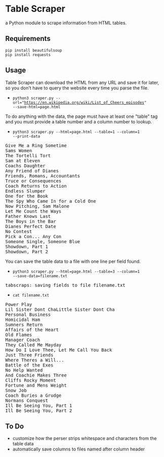 # Table Scraper

a Python module to scrape information from HTML tables.

## Requirements

    pip install beautifulsoup
    pip install requests

## Usage

Table Scraper can download the HTML from any URL and save it for later, 
so you don't have to query the website every time you parse the file.

- <code>python3 scraper.py --url="https://en.wikipedia.org/wiki/List_of_Cheers_episodes" --save-html=page.html</code>

To do anything with the data, the page must have at least one "table" 
tag and you must provide a table number and a column number to lookup.

- <code>python3 scraper.py --html=page.html --table=1 --column=1 --print-data</code>

<pre>
Give Me a Ring Sometime
Sams Women
The Tortelli Tort
Sam at Eleven
Coachs Daughter
Any Friend of Dianes
Friends, Romans, Accountants
Truce or Consequences
Coach Returns to Action
Endless Slumper
One for the Book
The Spy Who Came In for a Cold One
Now Pitching, Sam Malone
Let Me Count the Ways
Father Knows Last
The Boys in the Bar
Dianes Perfect Date
No Contest
Pick a Con... Any Con
Someone Single, Someone Blue
Showdown, Part 1
Showdown, Part 2
</pre>

You can save the table data to a file with one line per field found.

- <code>python3 scraper.py --html=page.html --table=3 --column=1 --save-data=filename.txt</code>

<pre>
tabscraps: saving fields to file filename.txt
</pre>

- <code>cat filename.txt</code>

<pre>
Power Play
Lil Sister Dont ChaLittle Sister Dont Cha
Personal Business
Homicidal Ham
Sumners Return
Affairs of the Heart
Old Flames
Manager Coach
They Called Me Mayday
How Do I Love Thee, Let Me Call You Back
Just Three Friends
Where Theres a Will...
Battle of the Exes
No Help Wanted
And Coachie Makes Three
Cliffs Rocky Moment
Fortune and Mens Weight
Snow Job
Coach Buries a Grudge
Normans Conquest
Ill Be Seeing You, Part 1
Ill Be Seeing You, Part 2
</pre>

## To Do

- customize how the perser strips whitespace and characters from the
  table data
- automatically save columns to files named after column header
